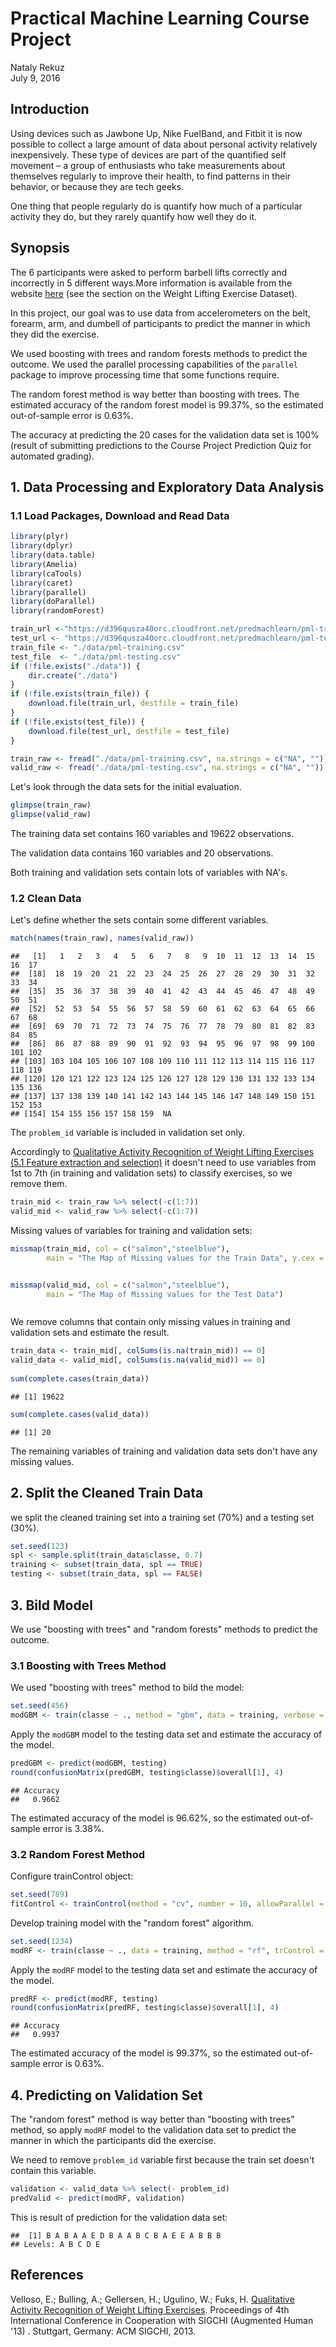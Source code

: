# Practical Machine Learning Course Project
Nataly Rekuz  
July 9, 2016  





## Introduction


Using devices such as Jawbone Up, Nike FuelBand, and Fitbit it is now possible to collect a large amount of data about personal activity relatively inexpensively. These type of devices are part of the quantified self movement – a group of enthusiasts who take measurements about themselves regularly to improve their health, to find patterns in their behavior, or because they are tech geeks. 

One thing that people regularly do is quantify how much of a particular activity they do, but they rarely quantify how well they do it.



## Synopsis


The 6 participants were asked to perform barbell lifts correctly and incorrectly in 5 different ways.More information is available from the website [here](http://groupware.les.inf.puc-rio.br/har) (see the section on the Weight Lifting Exercise Dataset).

In this project, our goal was to use data from accelerometers on the belt, forearm, arm, and dumbell of participants to predict the manner in which they did the exercise. 

We used boosting with trees and random forests methods to predict the outcome. 
We used the parallel processing capabilities of the `parallel` package to improve processing time that some functions require.

The random forest method is way better than boosting with trees. The estimated accuracy of the random forest model is 99.37%, so the estimated out-of-sample error is 0.63%.

The accuracy at predicting the 20 cases for the validation data set is 100% (result of submitting predictions to the Course Project Prediction Quiz for automated grading).



## 1. Data Processing and Exploratory Data Analysis


### 1.1 Load Packages, Download and Read Data  


```r
library(plyr)
library(dplyr)
library(data.table)
library(Amelia)
library(caTools)
library(caret)
library(parallel)
library(doParallel)
library(randomForest)
```



```r
train_url <-"https://d396qusza40orc.cloudfront.net/predmachlearn/pml-training.csv"
test_url <- "https://d396qusza40orc.cloudfront.net/predmachlearn/pml-testing.csv"
train_file <- "./data/pml-training.csv"
test_file  <- "./data/pml-testing.csv"
if (!file.exists("./data")) {
    dir.create("./data")
}
if (!file.exists(train_file)) {
    download.file(train_url, destfile = train_file)
}
if (!file.exists(test_file)) {
    download.file(test_url, destfile = test_file)
}
```

  

```r
train_raw <- fread("./data/pml-training.csv", na.strings = c("NA", ""))
valid_raw <- fread("./data/pml-testing.csv", na.strings = c("NA", ""))
```

Let's look through the data sets for the initial evaluation.


```r
glimpse(train_raw)
glimpse(valid_raw)
```

The training data set contains 160 variables and 19622 observations.

The validation data contains 160 variables and 20 observations.

Both training and validation sets contain lots of variables with NA's.


### 1.2 Clean Data

Let's define whether the sets contain some different variables.


```r
match(names(train_raw), names(valid_raw))
```

```
##   [1]   1   2   3   4   5   6   7   8   9  10  11  12  13  14  15  16  17
##  [18]  18  19  20  21  22  23  24  25  26  27  28  29  30  31  32  33  34
##  [35]  35  36  37  38  39  40  41  42  43  44  45  46  47  48  49  50  51
##  [52]  52  53  54  55  56  57  58  59  60  61  62  63  64  65  66  67  68
##  [69]  69  70  71  72  73  74  75  76  77  78  79  80  81  82  83  84  85
##  [86]  86  87  88  89  90  91  92  93  94  95  96  97  98  99 100 101 102
## [103] 103 104 105 106 107 108 109 110 111 112 113 114 115 116 117 118 119
## [120] 120 121 122 123 124 125 126 127 128 129 130 131 132 133 134 135 136
## [137] 137 138 139 140 141 142 143 144 145 146 147 148 149 150 151 152 153
## [154] 154 155 156 157 158 159  NA
```

The `problem_id` variable is included in validation set only.  


Accordingly to [Qualitative Activity Recognition of Weight Lifting Exercises (5.1 Feature extraction and selection)](http://groupware.les.inf.puc-rio.br/public/papers/2013.Velloso.QAR-WLE.pdf) it doesn't need to use variables from 1st to 7th (in training and validation sets) to classify exercises, so we remove them. 


```r
train_mid <- train_raw %>% select(-c(1:7))
valid_mid <- valid_raw %>% select(-c(1:7))
```



Missing values of variables for training and validation sets:


```r
missmap(train_mid, col = c("salmon","steelblue"), 
        main = "The Map of Missing values for the Train Data", y.cex = 0.4)
```

<img src="index_files/figure-html/miss_vals-1.png" title="" alt="" style="display: block; margin: auto;" />

```r
missmap(valid_mid, col = c("salmon","steelblue"), 
        main = "The Map of Missing values for the Test Data")
```

<img src="index_files/figure-html/miss_vals-2.png" title="" alt="" style="display: block; margin: auto;" />



We remove columns that contain only missing values in training and validation sets and estimate the result.


```r
train_data <- train_mid[, colSums(is.na(train_mid)) == 0]
valid_data <- valid_mid[, colSums(is.na(valid_mid)) == 0]
 
sum(complete.cases(train_data))
```

```
## [1] 19622
```

```r
sum(complete.cases(valid_data))
```

```
## [1] 20
```

The remaining variables of training and validation data sets don't have any missing values.



## 2. Split the Cleaned Train Data

we split the cleaned training set into a training set (70%) and a testing set (30%).


```r
set.seed(123)
spl <- sample.split(train_data$classe, 0.7)
training <- subset(train_data, spl == TRUE)
testing <- subset(train_data, spl == FALSE)
```



## 3. Bild Model

We use "boosting with trees" and "random forests" methods to predict the outcome.


### 3.1 Boosting with Trees Method



We used "boosting with trees" method to bild the model:


```r
set.seed(456)
modGBM <- train(classe ~ ., method = "gbm", data = training, verbose = FALSE)
```



Apply the `modGBM` model to the testing data set and estimate the accuracy of the model.


```r
predGBM <- predict(modGBM, testing)
round(confusionMatrix(predGBM, testing$classe)$overall[1], 4)
```

```
## Accuracy 
##   0.9662
```

The estimated accuracy of the model is 96.62%, so the estimated out-of-sample error is 3.38%.


### 3.2 Random Forest Method



Configure trainControl object:


```r
set.seed(789)
fitControl <- trainControl(method = "cv", number = 10, allowParallel = TRUE)
```

Develop training model with the "random forest" algorithm.


```r
set.seed(1234)
modRF <- train(classe ~ ., data = training, method = "rf", trControl = fitControl)
```


Apply the `modRF` model to the testing data set and estimate the accuracy of the model.


```r
predRF <- predict(modRF, testing)
round(confusionMatrix(predRF, testing$classe)$overall[1], 4)
```

```
## Accuracy 
##   0.9937
```

The estimated accuracy of the model is 99.37%, so the estimated out-of-sample error is 0.63%.



## 4. Predicting on Validation Set

The "random forest" method is way better than "boosting with trees" method, so apply `modRF` model to the validation data set to predict the manner in which the participants did the exercise.

We need to remove `problem_id` variable first because the train set doesn't contain this variable. 


```r
validation <- valid_data %>% select(- problem_id)
predValid <- predict(modRF, validation)
```


This is result of prediction for the validation data set:


```
##  [1] B A B A A E D B A A B C B A E E A B B B
## Levels: A B C D E
```



## References


Velloso, E.; Bulling, A.; Gellersen, H.; Ugulino, W.; Fuks, H. [Qualitative Activity Recognition of Weight Lifting Exercises](http://groupware.les.inf.puc-rio.br/work.jsf?p1=11201). Proceedings of 4th International Conference in Cooperation with SIGCHI (Augmented Human '13) . Stuttgart, Germany: ACM SIGCHI, 2013.

